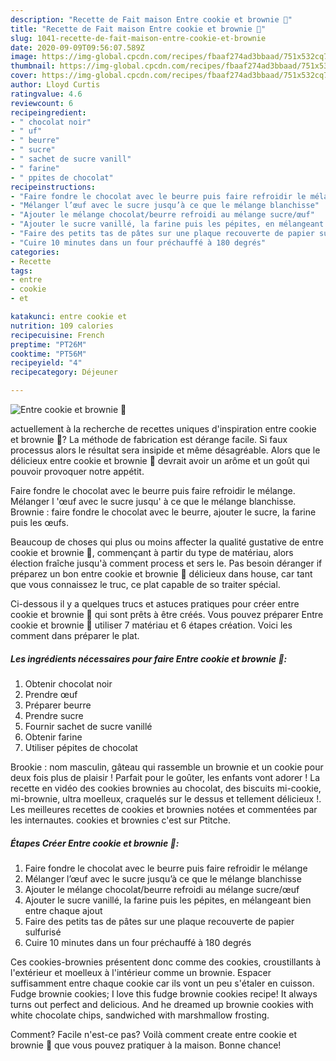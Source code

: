 ```yaml
---
description: "Recette de Fait maison Entre cookie et brownie 🍫"
title: "Recette de Fait maison Entre cookie et brownie 🍫"
slug: 1041-recette-de-fait-maison-entre-cookie-et-brownie
date: 2020-09-09T09:56:07.589Z
image: https://img-global.cpcdn.com/recipes/fbaaf274ad3bbaad/751x532cq70/entre-cookie-et-brownie-🍫-photo-principale-de-la-recette.jpg
thumbnail: https://img-global.cpcdn.com/recipes/fbaaf274ad3bbaad/751x532cq70/entre-cookie-et-brownie-🍫-photo-principale-de-la-recette.jpg
cover: https://img-global.cpcdn.com/recipes/fbaaf274ad3bbaad/751x532cq70/entre-cookie-et-brownie-🍫-photo-principale-de-la-recette.jpg
author: Lloyd Curtis
ratingvalue: 4.6
reviewcount: 6
recipeingredient:
- " chocolat noir"
- " uf"
- " beurre"
- " sucre"
- " sachet de sucre vanill"
- " farine"
- " ppites de chocolat"
recipeinstructions:
- "Faire fondre le chocolat avec le beurre puis faire refroidir le mélange"
- "Mélanger l’œuf avec le sucre jusqu’à ce que le mélange blanchisse"
- "Ajouter le mélange chocolat/beurre refroidi au mélange sucre/œuf"
- "Ajouter le sucre vanillé, la farine puis les pépites, en mélangeant bien entre chaque ajout"
- "Faire des petits tas de pâtes sur une plaque recouverte de papier sulfurisé"
- "Cuire 10 minutes dans un four préchauffé à 180 degrés"
categories:
- Recette
tags:
- entre
- cookie
- et

katakunci: entre cookie et 
nutrition: 109 calories
recipecuisine: French
preptime: "PT26M"
cooktime: "PT56M"
recipeyield: "4"
recipecategory: Déjeuner

---
```



![Entre cookie et brownie 🍫](https://img-global.cpcdn.com/recipes/fbaaf274ad3bbaad/751x532cq70/entre-cookie-et-brownie-🍫-photo-principale-de-la-recette.jpg)

actuellement à la recherche de recettes uniques d'inspiration entre cookie et brownie 🍫? La méthode de fabrication est dérange facile. Si faux processus alors le résultat sera insipide et même désagréable. Alors que le délicieux entre cookie et brownie 🍫 devrait avoir un arôme et un goût qui pouvoir provoquer notre appétit.

Faire fondre le chocolat avec le beurre puis faire refroidir le mélange. Mélanger l &#39;œuf avec le sucre jusqu&#39; à ce que le mélange blanchisse. Brownie : faire fondre le chocolat avec le beurre, ajouter le sucre, la farine puis les œufs.

Beaucoup de choses qui plus ou moins affecter la qualité gustative de entre cookie et brownie 🍫, commençant à partir du type de matériau, alors élection fraîche jusqu'à comment process et sers le. Pas besoin déranger if préparez un bon entre cookie et brownie 🍫 délicieux dans house, car tant que vous connaissez le truc, ce plat capable de so traiter spécial.


Ci-dessous il y a quelques trucs et astuces pratiques pour créer entre cookie et brownie 🍫 qui sont prêts à être créés. Vous pouvez préparer Entre cookie et brownie 🍫 utiliser 7 matériau et 6 étapes création. Voici les comment dans préparer le plat.

<!--inarticleads1-->

##### Les ingrédients nécessaires pour faire Entre cookie et brownie 🍫:

1. Obtenir  chocolat noir
1. Prendre  œuf
1. Préparer  beurre
1. Prendre  sucre
1. Fournir  sachet de sucre vanillé
1. Obtenir  farine
1. Utiliser  pépites de chocolat


Brookie : nom masculin, gâteau qui rassemble un brownie et un cookie pour deux fois plus de plaisir ! Parfait pour le goûter, les enfants vont adorer ! La recette en vidéo des cookies brownies au chocolat, des biscuits mi-cookie, mi-brownie, ultra moelleux, craquelés sur le dessus et tellement délicieux !. Les meilleures recettes de cookies et brownies notées et commentées par les internautes. cookies et brownies c&#39;est sur Ptitche. 

<!--inarticleads2-->

##### Étapes Créer Entre cookie et brownie 🍫:

1. Faire fondre le chocolat avec le beurre puis faire refroidir le mélange
1. Mélanger l’œuf avec le sucre jusqu’à ce que le mélange blanchisse
1. Ajouter le mélange chocolat/beurre refroidi au mélange sucre/œuf
1. Ajouter le sucre vanillé, la farine puis les pépites, en mélangeant bien entre chaque ajout
1. Faire des petits tas de pâtes sur une plaque recouverte de papier sulfurisé
1. Cuire 10 minutes dans un four préchauffé à 180 degrés


Ces cookies-brownies présentent donc comme des cookies, croustillants à l&#39;extérieur et moelleux à l&#39;intérieur comme un brownie. Espacer suffisamment entre chaque cookie car ils vont un peu s&#39;étaler en cuisson. Fudge brownie cookies; I love this fudge brownie cookies recipe! It always turns out perfect and delicious. And he dreamed up brownie cookies with white chocolate chips, sandwiched with marshmallow frosting. 


Comment? Facile n'est-ce pas? Voilà comment create entre cookie et brownie 🍫 que vous pouvez pratiquer à la maison. Bonne chance!
